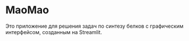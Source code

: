 # MaoMao
Это приложение для решения задач по синтезу белков с графическим интерфейсом, созданным на Streamlit.